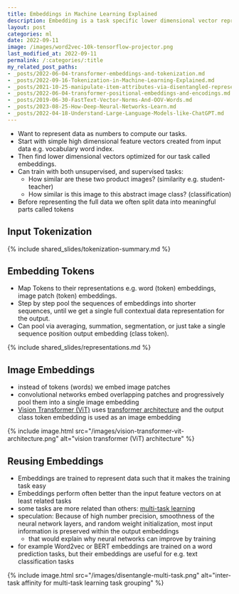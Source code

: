 ```yaml
---
title: Embeddings in Machine Learning Explained
description: Embedding is a task specific lower dimensional vector representation of data like a word, image, document, or an user.
layout: post
categories: ml
date: 2022-09-11
image: /images/word2vec-10k-tensorflow-projector.png
last_modified_at: 2022-09-11
permalink: /:categories/:title
my_related_post_paths:
- _posts/2022-06-04-transformer-embeddings-and-tokenization.md
- _posts/2022-09-16-Tokenization-in-Machine-Learning-Explained.md
- _posts/2021-10-25-manipulate-item-attributes-via-disentangled-representation.md
- _posts/2022-06-04-transformer-positional-embeddings-and-encodings.md
- _posts/2019-06-30-FastText-Vector-Norms-And-OOV-Words.md
- _posts/2023-08-25-How-Deep-Neural-Networks-Learn.md
- _posts/2022-04-18-Understand-Large-Language-Models-like-ChatGPT.md
---
```




- Want to represent data as numbers to compute our tasks.
- Start with simple high dimensional feature vectors created from input data e.g. vocabulary word index.
- Then find lower dimensional vectors optimized for our task called embeddings.
- Can train with both unsupervised, and supervised tasks:
  - How similar are these two product images? (similarity e.g. student-teacher)
  - How similar is this image to this abstract image class? (classification)
- Before representing the full data we often split data into meaningful parts called tokens


## Input Tokenization

{% include shared_slides/tokenization-summary.md %}


## Embedding Tokens
- Map Tokens to their representations e.g. word (token) embeddings, image patch (token) embeddings.
- Step by step pool the sequences of embeddings into shorter sequences, until we get a single full contextual data representation for the output.
- Can pool via averaging, summation, segmentation, or just take a single sequence position output embedding (class token).


{% include shared_slides/representations.md %}


## Image Embeddings
- instead of tokens (words) we embed image patches
- convolutional networks embed overlapping patches and progressively pool them into a single image embedding
- [Vision Transformer (ViT)](https://arxiv.org/pdf/2010.11929.pdf) uses [transformer architecture](/ml/transformers-self-attention-mechanism-simplified) and the output class token embedding is used as an image embedding

{% include image.html src="/images/vision-transformer-vit-architecture.png" alt="vision transformer (ViT) architecture" %}


## Reusing Embeddings
- Embeddings are trained to represent data such that it makes the training task easy
- Embeddings perform often better than the input feature vectors on at least related tasks
- some tasks are more related than others: [multi-task learning](https://ai.googleblog.com/2021/10/deciding-which-tasks-should-train.html)
- speculation: Because of high number precision, smoothness of the neural network layers, and random weight initialization, most input information is preserved within the output embeddings
  - that would explain why neural networks can improve by training
- for example Word2vec or BERT embeddings are trained on a word prediction tasks, but their embeddings are useful for e.g. text classification tasks
 
{% include image.html src="/images/disentangle-multi-task.png" alt="inter-task affinity for multi-task learning task grouping" %}
